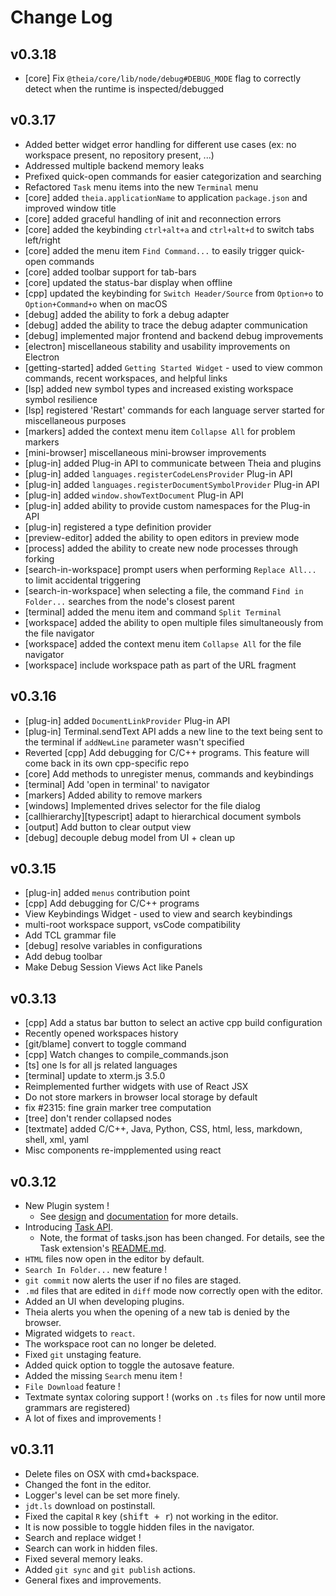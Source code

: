 # Change Log

## v0.3.18
- [core] Fix `@theia/core/lib/node/debug#DEBUG_MODE` flag to correctly detect when the runtime is inspected/debugged

## v0.3.17

- Added better widget error handling for different use cases (ex: no workspace present, no repository present, ...)
- Addressed multiple backend memory leaks
- Prefixed quick-open commands for easier categorization and searching
- Refactored `Task` menu items into the new `Terminal` menu
- [core] added `theia.applicationName` to application `package.json` and improved window title
- [core] added graceful handling of init and reconnection errors
- [core] added the keybinding `ctrl+alt+a` and `ctrl+alt+d` to switch tabs left/right
- [core] added the menu item `Find Command...` to easily trigger quick-open commands
- [core] added toolbar support for tab-bars
- [core] updated the status-bar display when offline
- [cpp] updated the keybinding for `Switch Header/Source` from `Option+o` to `Option+Command+o` when on macOS
- [debug] added the ability to fork a debug adapter
- [debug] added the ability to trace the debug adapter communication
- [debug] implemented major frontend and backend debug improvements
- [electron] miscellaneous stability and usability improvements on Electron
- [getting-started] added `Getting Started Widget` - used to view common commands, recent workspaces, and helpful links
- [lsp] added new symbol types and increased existing workspace symbol resilience
- [lsp] registered 'Restart' commands for each language server started for miscellaneous purposes
- [markers] added the context menu item `Collapse All` for problem markers
- [mini-browser] miscellaneous mini-browser improvements
- [plug-in] added Plug-in API to communicate between Theia and plugins
- [plug-in] added `languages.registerCodeLensProvider` Plug-in API
- [plug-in] added `languages.registerDocumentSymbolProvider` Plug-in API
- [plug-in] added `window.showTextDocument` Plug-in API
- [plug-in] added ability to provide custom namespaces for the Plug-in API
- [plug-in] registered a type definition provider
- [preview-editor] added the ability to open editors in preview mode
- [process] added the ability to create new node processes through forking
- [search-in-workspace] prompt users when performing `Replace All...` to limit accidental triggering
- [search-in-workspace] when selecting a file, the command `Find in Folder...` searches from the node's closest parent
- [terminal] added the menu item and command `Split Terminal`
- [workspace] added the ability to open multiple files simultaneously from the file navigator
- [workspace] added the context menu item `Collapse All` for the file navigator
- [workspace] include workspace path as part of the URL fragment


## v0.3.16
- [plug-in] added `DocumentLinkProvider` Plug-in API
- [plug-in] Terminal.sendText API adds a new line to the text being sent to the terminal if `addNewLine` parameter wasn't specified
- Reverted [cpp] Add debugging for C/C++ programs. This feature will come back in its own cpp-specific repo
- [core] Add methods to unregister menus, commands and keybindings
- [terminal] Add 'open in terminal' to navigator
- [markers] Added ability to remove markers
- [windows] Implemented drives selector for the file dialog
- [callhierarchy][typescript] adapt to hierarchical document symbols
- [output] Add button to clear output view
- [debug] decouple debug model from UI + clean up


## v0.3.15
- [plug-in] added `menus` contribution point
- [cpp] Add debugging for C/C++ programs
- View Keybindings Widget - used to view and search keybindings
- multi-root workspace support, vsCode compatibility
- Add TCL grammar file
- [debug] resolve variables in configurations
- Add debug toolbar
- Make Debug Session Views Act like Panels


## v0.3.13
- [cpp] Add a status bar button to select an active cpp build configuration
- Recently opened workspaces history
- [git/blame] convert to toggle command
- [cpp] Watch changes to compile_commands.json
- [ts] one ls for all js related languages
- [terminal] update to xterm.js 3.5.0
- Reimplemented further widgets with use of React JSX
- Do not store markers in browser local storage by default
- fix #2315: fine grain marker tree computation
- [tree] don't render collapsed nodes
- [textmate] added C/C++, Java, Python, CSS, html, less, markdown, shell, xml, yaml
- Misc components re-impplemented using react


## v0.3.12
- New Plugin system !
    - See [design](https://github.com/theia-ide/theia/issues/1482) and [documentation](https://github.com/theia-ide/theia/blob/master/packages/plugin/API.md) for more details.
- Introducing [Task API](https://github.com/theia-ide/theia/pull/2086).
    - Note, the format of tasks.json has been changed. For details, see the Task extension's [README.md](https://github.com/theia-ide/theia/blob/master/packages/task/README.md).
- `HTML` files now open in the editor by default.
- `Search In Folder...` new feature !
- `git commit` now alerts the user if no files are staged.
- `.md` files that are edited in `diff` mode now correctly open with the editor.
- Added an UI when developing plugins.
- Theia alerts you when the opening of a new tab is denied by the browser.
- Migrated widgets to `react`.
- The workspace root can no longer be deleted.
- Fixed `git` unstaging feature.
- Added quick option to toggle the autosave feature.
- Added the missing `Search` menu item !
- `File Download` feature !
- Textmate syntax coloring support ! (works on `.ts` files for now until more grammars are registered)
- A lot of fixes and improvements !

## v0.3.11
- Delete files on OSX with cmd+backspace.
- Changed the font in the editor.
- Logger's level can be set more finely.
- `jdt.ls` download on postinstall.
- Fixed the capital `R` key (<kbd>shift + r</kbd>) not working in the editor.
- It is now possible to toggle hidden files in the navigator.
- Search and replace widget !
- Search can work in hidden files.
- Fixed several memory leaks.
- Added `git sync` and `git publish` actions.
- General fixes and improvements.
